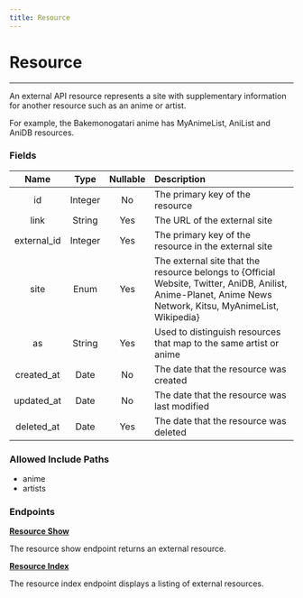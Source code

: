 ```yaml
---
title: Resource
---
```


# Resource

---

An external API resource represents a site with supplementary information for another resource such as an anime or artist.

For example, the Bakemonogatari anime has MyAnimeList, AniList and AniDB resources.

### Fields

|    Name     |  Type   | Nullable | Description                                                        |
| :---------: | :-----: | :------: | :------------------------------------------------------------------|
| id          | Integer | No       | The primary key of the resource                                    |
| link        | String  | Yes      | The URL of the external site                                       |
| external_id | Integer | Yes      | The primary key of the resource in the external site               |
| site        | Enum    | Yes      | The external site that the resource belongs to {Official Website, Twitter, AniDB, Anilist, Anime-Planet, Anime News Network, Kitsu, MyAnimeList, Wikipedia} |
| as          | String  | Yes      | Used to distinguish resources that map to the same artist or anime |
| created_at  | Date    | No       | The date that the resource was created                             |
| updated_at  | Date    | No       | The date that the resource was last modified                       |
| deleted_at  | Date    | Yes      | The date that the resource was deleted                             |

### Allowed Include Paths

* anime
* artists

### Endpoints

**[Resource Show](/resource/show/)**

The resource show endpoint returns an external resource.

**[Resource Index](/resource/index/)**

The resource index endpoint displays a listing of external resources.
